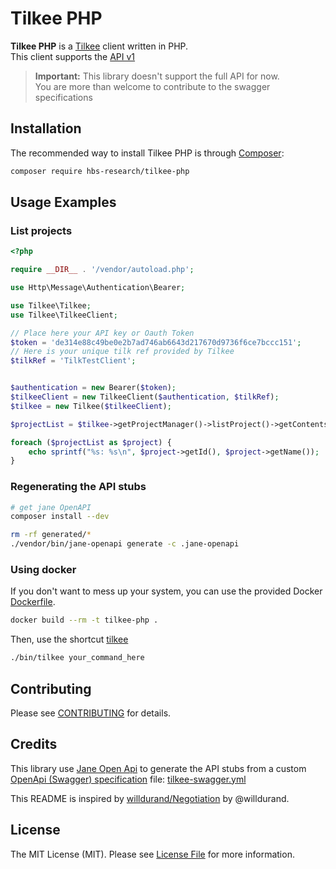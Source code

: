 Tilkee PHP
==========

**Tilkee PHP** is a [Tilkee](https://www.tilkee.fr/) client written in PHP.  
This client supports the [API v1](https://tilkee.readme.io/v1.0/docs)

> **Important:** This library doesn't support the full API for now.  
You are more than welcome to contribute to the swagger specifications

Installation
------------

The recommended way to install Tilkee PHP is through [Composer](http://getcomposer.org/):

```bash
composer require hbs-research/tilkee-php
```

Usage Examples
--------------

### List projects

```php
<?php

require __DIR__ . '/vendor/autoload.php';

use Http\Message\Authentication\Bearer;

use Tilkee\Tilkee;
use Tilkee\TilkeeClient;

// Place here your API key or Oauth Token
$token = 'de314e88c49be0e2b7ad746ab6643d217670d9736f6ce7bccc151';
// Here is your unique tilk ref provided by Tilkee
$tilkRef = 'TilkTestClient';


$authentication = new Bearer($token);
$tilkeeClient = new TilkeeClient($authentication, $tilkRef);
$tilkee = new Tilkee($tilkeeClient);

$projectList = $tilkee->getProjectManager()->listProject()->getContents();

foreach ($projectList as $project) {
    echo sprintf("%s: %s\n", $project->getId(), $project->getName());
}
```

### Regenerating the API stubs

```bash
# get jane OpenAPI
composer install --dev

rm -rf generated/*
./vendor/bin/jane-openapi generate -c .jane-openapi 

```

### Using docker

If you don't want to mess up your system, you can use the provided Docker [Dockerfile](Dockerfile).

```bash
docker build --rm -t tilkee-php .
```

Then, use the shortcut [tilkee](bin/tilkee)

```bash
./bin/tilkee your_command_here 
```

Contributing
------------

Please see [CONTRIBUTING](CONTRIBUTING.md) for details.



Credits
-------

This library use [Jane Open Api](https://github.com/janephp/openapi) to generate the API stubs from a custom [OpenApi (Swagger) specification](https://github.com/OAI/OpenAPI-Specification/blob/master/versions/2.0.md) file: [tilkee-swagger.yml](tilkee-swagger.yml)

This README is inspired by [willdurand/Negotiation](https://github.com/willdurand/Negotiation) by @willdurand.


License
-------

The MIT License (MIT). Please see [License File](LICENSE) for more information.